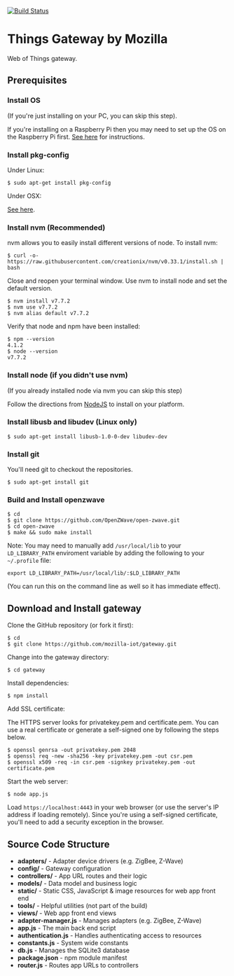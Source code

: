 [![Build Status](https://travis-ci.org/mozilla-iot/gateway.svg?branch=master)](https://travis-ci.org/mozilla-iot/gateway)

# Things Gateway by Mozilla
Web of Things gateway.

## Prerequisites

### Install OS

(If you're just installing on your PC, you can skip this step).

If you're installing on a Raspberry Pi then you may need to set up the OS on the Raspberry Pi first. [See here](https://github.com/mozilla-iot/wiki/wiki/Setting-up-Raspberry-Pi) for instructions.

### Install pkg-config

Under Linux:
```
$ sudo apt-get install pkg-config
```

Under OSX:

[See here](http://macappstore.org/pkg-config/).


### Install nvm (Recommended)

nvm allows you to easily install different versions of node. To install nvm:

```
$ curl -o- https://raw.githubusercontent.com/creationix/nvm/v0.33.1/install.sh | bash
```

Close and reopen your terminal window. Use nvm to install node and set the
default version.

```
$ nvm install v7.7.2
$ nvm use v7.7.2
$ nvm alias default v7.7.2
```

Verify that node and npm have been installed:
```
$ npm --version
4.1.2
$ node --version
v7.7.2
```

### Install node (if you didn't use nvm)

(If you already installed node via nvm you can skip this step)

Follow the directions from [NodeJS](https://nodejs.org) to install on your platform.

### Install libusb and libudev (Linux only)
```
$ sudo apt-get install libusb-1.0-0-dev libudev-dev
```

### Install git

You'll need git to checkout the repositories.

`$ sudo apt-get install git`

### Build and Install openzwave

```
$ cd
$ git clone https://github.com/OpenZWave/open-zwave.git
$ cd open-zwave
$ make && sudo make install
```

Note: You may need to manually add `/usr/local/lib` to your `LD_LIBRARY_PATH` enviroment variable by adding the following to your `~/.profile` file:

`export LD_LIBRARY_PATH=/usr/local/lib/:$LD_LIBRARY_PATH`

(You can run this on the command line as well so it has immediate effect).

## Download and Install gateway

Clone the GitHub repository (or fork it first):
```
$ cd
$ git clone https://github.com/mozilla-iot/gateway.git
```

Change into the gateway directory:

```
$ cd gateway
```

Install dependencies:

```
$ npm install
```

 Add SSL certificate:

 The HTTPS server looks for privatekey.pem and certificate.pem. You can use a real certificate or generate a self-signed one by following the steps below.

 ```
 $ openssl genrsa -out privatekey.pem 2048
 $ openssl req -new -sha256 -key privatekey.pem -out csr.pem
 $ openssl x509 -req -in csr.pem -signkey privatekey.pem -out certificate.pem
```

 Start the web server:

```
$ node app.js
```

Load ```https://localhost:4443``` in your web browser (or use the server's IP address if loading remotely).
Since you're using a self-signed certificate, you'll need to add a security exception in the browser.


## Source Code Structure

* **adapters/** - Adapter device drivers (e.g. ZigBee, Z-Wave)
* **config/** - Gateway configuration
* **controllers/** - App URL routes and their logic
* **models/** - Data model and business logic
* **static/** - Static CSS, JavaScript & image resources for web app front end
* **tools/** - Helpful utilities (not part of the build)
* **views/** - Web app front end views
* **adapter-manager.js** - Manages adapters (e.g. ZigBee, Z-Wave)
* **app.js** - The main back end script
* **authentication.js** - Handles authenticating access to resources
* **constants.js** - System wide constants
* **db.js** - Manages the SQLite3 database
* **package.json** - npm module manifest
* **router.js** - Routes app URLs to controllers
